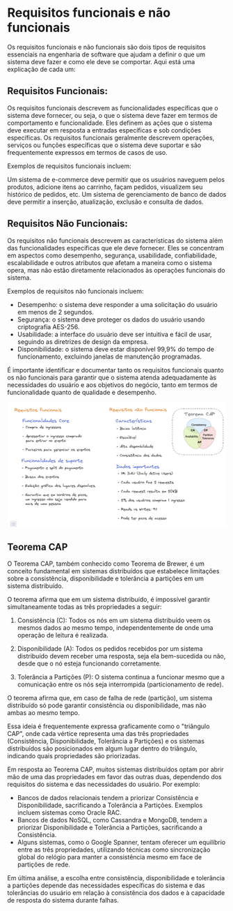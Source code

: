 # Requisitos funcionais e não funcionais 

Os requisitos funcionais e não funcionais são dois tipos de requisitos essenciais na engenharia de software que ajudam a definir o que um sistema deve fazer e como ele deve se comportar. Aqui está uma explicação de cada um:

## Requisitos Funcionais:

Os requisitos funcionais descrevem as funcionalidades específicas que o sistema deve fornecer, ou seja, o que o sistema deve fazer em termos de comportamento e funcionalidade. Eles definem as ações que o sistema deve executar em resposta a entradas específicas e sob condições específicas. Os requisitos funcionais geralmente descrevem operações, serviços ou funções específicas que o sistema deve suportar e são frequentemente expressos em termos de casos de uso.

Exemplos de requisitos funcionais incluem:

Um sistema de e-commerce deve permitir que os usuários naveguem pelos produtos, adicione itens ao carrinho, façam pedidos, visualizem seu histórico de pedidos, etc.
Um sistema de gerenciamento de banco de dados deve permitir a inserção, atualização, exclusão e consulta de dados.

## Requisitos Não Funcionais:

Os requisitos não funcionais descrevem as características do sistema além das funcionalidades específicas que ele deve fornecer. Eles se concentram em aspectos como desempenho, segurança, usabilidade, confiabilidade, escalabilidade e outros atributos que afetam a maneira como o sistema opera, mas não estão diretamente relacionados às operações funcionais do sistema.

Exemplos de requisitos não funcionais incluem:

* Desempenho: o sistema deve responder a uma solicitação do usuário em menos de 2 segundos.
* Segurança: o sistema deve proteger os dados do usuário usando criptografia AES-256.
* Usabilidade: a interface do usuário deve ser intuitiva e fácil de usar, seguindo as diretrizes de design da empresa.
* Disponibilidade: o sistema deve estar disponível 99,9% do tempo de funcionamento, excluindo janelas de manutenção programadas.

É importante identificar e documentar tanto os requisitos funcionais quanto os não funcionais para garantir que o sistema atenda adequadamente às necessidades do usuário e aos objetivos do negócio, tanto em termos de funcionalidade quanto de qualidade e desempenho.


![Ecossistema enterprise](../assets/req_projects.png)


## Teorema CAP

O Teorema CAP, também conhecido como Teorema de Brewer, é um conceito fundamental em sistemas distribuídos que estabelece limitações sobre a consistência, disponibilidade e tolerância a partições em um sistema distribuído. 

O teorema afirma que em um sistema distribuído, é impossível garantir simultaneamente todas as três propriedades a seguir:

1. Consistência (C): Todos os nós em um sistema distribuído veem os mesmos dados ao mesmo tempo, independentemente de onde uma operação de leitura é realizada.

2. Disponibilidade (A): Todos os pedidos recebidos por um sistema distribuído devem receber uma resposta, seja ela bem-sucedida ou não, desde que o nó esteja funcionando corretamente.

3. Tolerância a Partições (P): O sistema continua a funcionar mesmo que a comunicação entre os nós seja interrompida (particionamento de rede).

O teorema afirma que, em caso de falha de rede (partição), um sistema distribuído só pode garantir consistência ou disponibilidade, mas não ambas ao mesmo tempo.

Essa ideia é frequentemente expressa graficamente como o "triângulo CAP", onde cada vértice representa uma das três propriedades (Consistência, Disponibilidade, Tolerância a Partições) e os sistemas distribuídos são posicionados em algum lugar dentro do triângulo, indicando quais propriedades são priorizadas.

Em resposta ao Teorema CAP, muitos sistemas distribuídos optam por abrir mão de uma das propriedades em favor das outras duas, dependendo dos requisitos do sistema e das necessidades do usuário. Por exemplo:

* Bancos de dados relacionais tendem a priorizar Consistência e Disponibilidade, sacrificando a Tolerância a Partições. Exemplos incluem sistemas como Oracle RAC.
* Bancos de dados NoSQL, como Cassandra e MongoDB, tendem a priorizar Disponibilidade e Tolerância a Partições, sacrificando a Consistência.
* Alguns sistemas, como o Google Spanner, tentam oferecer um equilíbrio entre as três propriedades, utilizando técnicas como sincronização global do relógio para manter a consistência mesmo em face de partições de rede.

Em última análise, a escolha entre consistência, disponibilidade e tolerância a partições depende das necessidades específicas do sistema e das tolerâncias do usuário em relação à consistência dos dados e à capacidade de resposta do sistema durante falhas.
